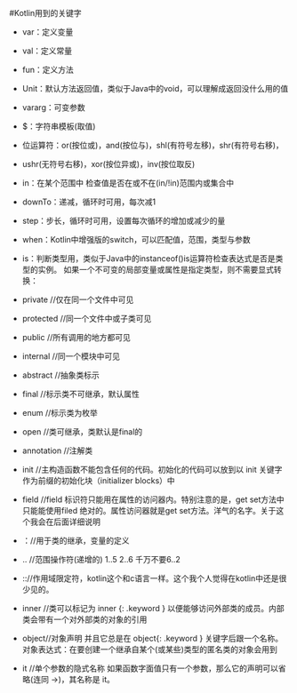 #Kotlin用到的关键字

- var：定义变量
- val：定义常量
- fun：定义方法
- Unit：默认方法返回值，类似于Java中的void，可以理解成返回没什么用的值
- vararg：可变参数
- $：字符串模板(取值)
- 位运算符：or(按位或)，and(按位与)，shl(有符号左移)，shr(有符号右移)，
- ushr(无符号右移)，xor(按位异或)，inv(按位取反)
- in：在某个范围中 检查值是否在或不在(in/!in)范围内或集合中
- downTo：递减，循环时可用，每次减1
- step：步长，循环时可用，设置每次循环的增加或减少的量
- when：Kotlin中增强版的switch，可以匹配值，范围，类型与参数
- is：判断类型用，类似于Java中的instanceof()is运算符检查表达式是否是类型的实例。 如果一个不可变的局部变量或属性是指定类型，则不需要显式转换：

- private //仅在同一个文件中可见
- protected //同一个文件中或子类可见
- public //所有调用的地方都可见
- internal //同一个模块中可见

- abstract //抽象类标示
- final  //标示类不可继承，默认属性
- enum  //标示类为枚举
- open  //类可继承，类默认是final的
- annotation  //注解类
- init //主构造函数不能包含任何的代码。初始化的代码可以放到以 init 关键字作为前缀的初始化块（initializer blocks）中
- field //field 标识符只能用在属性的访问器内。特别注意的是，get set方法中只能能使用filed 绝对的。属性访问器就是get set方法。洋气的名字。关于这个我会在后面详细说明
- ：//用于类的继承，变量的定义 
-  .. //范围操作符(递增的) 1..5 2..6 千万不要6..2
- :://作用域限定符，kotlin这个和c语言一样。这个我个人觉得在kotlin中还是很少见的。
- inner //类可以标记为 inner {: .keyword } 以便能够访问外部类的成员。内部类会带有一个对外部类的对象的引用
- object//对象声明 并且它总是在 object{: .keyword } 关键字后跟一个名称。对象表达式：在要创建一个继承自某个(或某些)类型的匿名类的对象会用到
- it //单个参数的隐式名称 如果函数字面值只有一个参数，那么它的声明可以省略(连同 ->)，其名称是 it。
